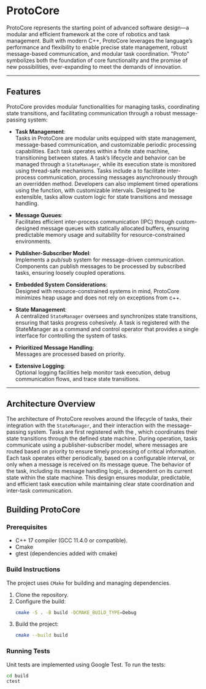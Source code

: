 # ProtoCore

ProtoCore represents the starting point of advanced software design—a modular and efficient framework at the core of robotics and task management. Built with modern C++, ProtoCore leverages the language’s performance and flexibility to enable precise state management, robust message-based communication, and modular task coordination. "Proto" symbolizes both the foundation of core functionality and the promise of new possibilities, ever-expanding to meet the demands of innovation.

---

## Features

ProtoCore provides modular functionalities for managing tasks, coordinating state transitions, and facilitating communication through a robust message-passing system:

- **Task Management**:  
  Tasks in ProtoCore are modular units equipped with state management, message-based communication, and customizable periodic processing capabilities. Each task operates within a finite state machine, transitioning between states. A task’s lifecycle and behavior can be managed through a `StateManager`, while its execution state is monitored using thread-safe mechanisms. Tasks include a  to facilitate inter-process communication, processing messages asynchronously through an overridden  method. Developers can also implement timed operations using the  function, with customizable intervals. Designed to be extensible, tasks allow custom logic for state transitions and message handling.

- **Message Queues**:  
  Facilitates efficient inter-process communication (IPC) through custom-designed message queues with statically allocated buffers, ensuring predictable memory usage and suitability for resource-constrained environments.

- **Publisher-Subscriber Model**:  
  Implements a pub/sub system for message-driven communication. Components can publish messages to be processed by subscribed tasks, ensuring loosely coupled operations.

- **Embedded System Considerations**:  
  Designed with resource-constrained systems in mind, ProtoCore minimizes heap usage and does not rely on exceptions from c++.

- **State Management**:  
  A centralized `StateManager` oversees and synchronizes state transitions, ensuring that tasks progress cohesively. A task is registered with the StateManager as a command and control operator that provides a single interface for controlling the system of tasks.

- **Prioritized Message Handling**:  
  Messages are processed based on priority.

- **Extensive Logging**:  
  Optional logging facilities help monitor task execution, debug communication flows, and trace state transitions.

---
## Architecture Overview
The architecture of ProtoCore revolves around the lifecycle of tasks, their integration with the `StateManager`, and their interaction with the message-passing system. Tasks are first registered with the , which coordinates their state transitions through the defined state machine. During operation, tasks communicate using a publisher-subscriber model, where messages are routed based on priority to ensure timely processing of critical information. Each task operates either periodically, based on a configurable interval, or only when a message is received on its message queue. The behavior of the task, including its message handling logic, is dependent on its current state within the state machine.
This design ensures modular, predictable, and efficient task execution while maintaining clear state coordination and inter-task communication.

## Building ProtoCore
### Prerequisites
- C++ 17 compiler (GCC 11.4.0 or compatible).
- Cmake
- gtest (dependencies added with cmake)

### Build Instructions
The project uses `CMake` for building and managing dependencies.
1. Clone the repository.
2. Configure the build:
   ```bash
   cmake -S . -B build -DCMAKE_BUILD_TYPE=Debug
   ```
3. Build the project:
   ```bash
   cmake --build build
   ```

### Running Tests
Unit tests are implemented using Google Test. To run the tests:
```bash
cd build
ctest
```
